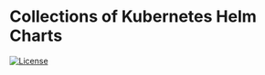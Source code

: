 # Collections of Kubernetes Helm Charts
[![License](https://img.shields.io/badge/License-Apache%202.0-blue.svg)](https://opensource.org/licenses/Apache-2.0) 
